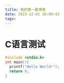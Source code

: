 ```yaml
---
title: 我的第一篇博客
date: 2023-12-01 16:09:43
tags:
---
```

# C语言测试
```C
#include <stdio.h>
int main(){
  printf("Hello World!");
  return 0;
} 
```